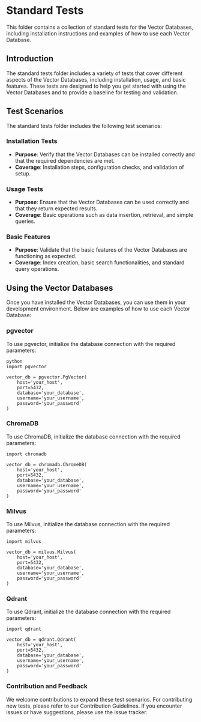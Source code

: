 # Standard Tests

This folder contains a collection of standard tests for the Vector Databases, including installation instructions and examples of how to use each Vector Database.

## Introduction

The standard tests folder includes a variety of tests that cover different aspects of the Vector Databases, including installation, usage, and basic features. These tests are designed to help you get started with using the Vector Databases and to provide a baseline for testing and validation.

## Test Scenarios

The standard tests folder includes the following test scenarios:

### Installation Tests
- **Purpose**: Verify that the Vector Databases can be installed correctly and that the required dependencies are met.
- **Coverage**: Installation steps, configuration checks, and validation of setup.

### Usage Tests
- **Purpose**: Ensure that the Vector Databases can be used correctly and that they return expected results.
- **Coverage**: Basic operations such as data insertion, retrieval, and simple queries.

### Basic Features
- **Purpose**: Validate that the basic features of the Vector Databases are functioning as expected.
- **Coverage**: Index creation, basic search functionalities, and standard query operations.

## Using the Vector Databases

Once you have installed the Vector Databases, you can use them in your development environment. Below are examples of how to use each Vector Database:

### pgvector

To use pgvector, initialize the database connection with the required parameters:

```
python
import pgvector

vector_db = pgvector.PgVector(
    host='your_host', 
    port=5432, 
    database='your_database', 
    username='your_username', 
    password='your_password'
)
```

### ChromaDB

To use ChromaDB, initialize the database connection with the required parameters:

```
import chromadb

vector_db = chromadb.ChromeDB(
    host='your_host', 
    port=5432, 
    database='your_database', 
    username='your_username', 
    password='your_password'
)
```

### Milvus
To use Milvus, initialize the database connection with the required parameters:

```
import milvus

vector_db = milvus.Milvus(
    host='your_host', 
    port=5432, 
    database='your_database', 
    username='your_username', 
    password='your_password'
)
```

### Qdrant
To use Qdrant, initialize the database connection with the required parameters:

```
import qdrant

vector_db = qdrant.Qdrant(
    host='your_host', 
    port=5432, 
    database='your_database', 
    username='your_username', 
    password='your_password'
)
```

### Contribution and Feedback
We welcome contributions to expand these test scenarios. For contributing new tests, please refer to our Contribution Guidelines. If you encounter issues or have suggestions, please use the issue tracker.
